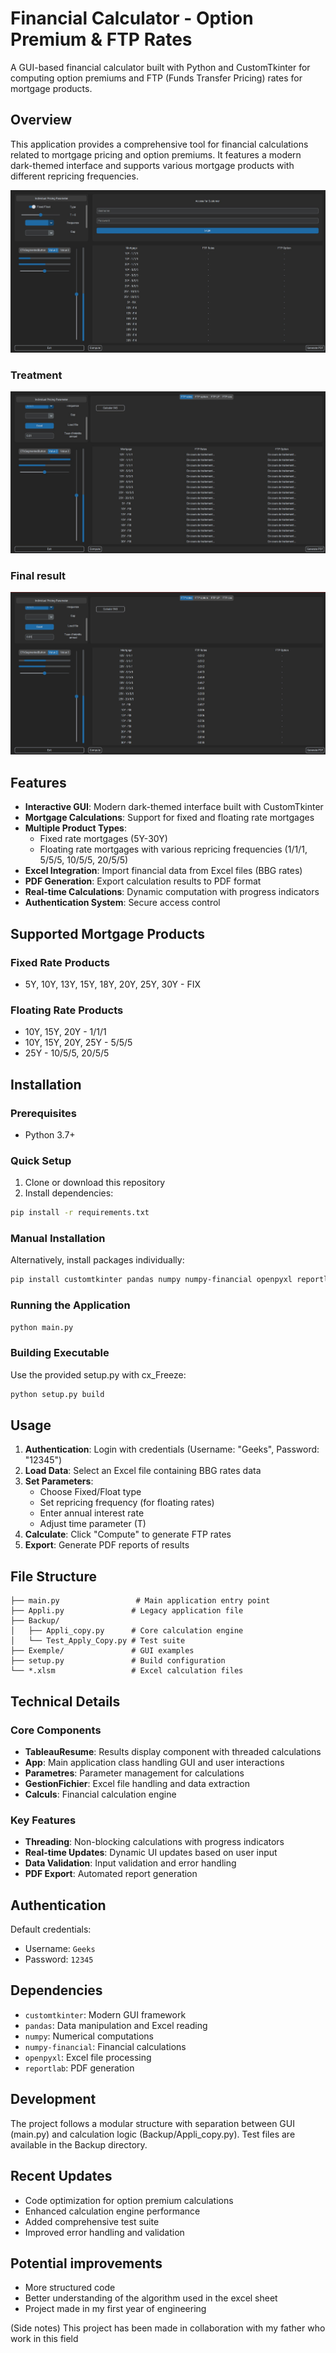 # Financial Calculator - Option Premium & FTP Rates

A GUI-based financial calculator built with Python and CustomTkinter for computing option premiums and FTP (Funds Transfer Pricing) rates for mortgage products.

## Overview

This application provides a comprehensive tool for financial calculations related to mortgage pricing and option premiums. It features a modern dark-themed interface and supports various mortgage products with different repricing frequencies.

![Maindesk](Pictures/Capture%20d’écran%202025-08-15%20205557.jpg)
### Treatment
![Treatment](Pictures/tREATMENT.jpg)
### Final result
![Treatment](Pictures/Predicted%20interests.jpg)


## Features

- **Interactive GUI**: Modern dark-themed interface built with CustomTkinter
- **Mortgage Calculations**: Support for fixed and floating rate mortgages
- **Multiple Product Types**: 
  - Fixed rate mortgages (5Y-30Y)
  - Floating rate mortgages with various repricing frequencies (1/1/1, 5/5/5, 10/5/5, 20/5/5)
- **Excel Integration**: Import financial data from Excel files (BBG rates)
- **PDF Generation**: Export calculation results to PDF format
- **Real-time Calculations**: Dynamic computation with progress indicators
- **Authentication System**: Secure access control

## Supported Mortgage Products

### Fixed Rate Products
- 5Y, 10Y, 13Y, 15Y, 18Y, 20Y, 25Y, 30Y - FIX

### Floating Rate Products
- 10Y, 15Y, 20Y - 1/1/1
- 10Y, 15Y, 20Y, 25Y - 5/5/5
- 25Y - 10/5/5, 20/5/5

## Installation

### Prerequisites
- Python 3.7+

### Quick Setup
1. Clone or download this repository
2. Install dependencies:
```bash
pip install -r requirements.txt
```

### Manual Installation
Alternatively, install packages individually:
```bash
pip install customtkinter pandas numpy numpy-financial openpyxl reportlab cx-Freeze
```

### Running the Application
```bash
python main.py
```

### Building Executable
Use the provided setup.py with cx_Freeze:
```bash
python setup.py build
```

## Usage

1. **Authentication**: Login with credentials (Username: "Geeks", Password: "12345")
2. **Load Data**: Select an Excel file containing BBG rates data
3. **Set Parameters**:
   - Choose Fixed/Float type
   - Set repricing frequency (for floating rates)
   - Enter annual interest rate
   - Adjust time parameter (T)
4. **Calculate**: Click "Compute" to generate FTP rates
5. **Export**: Generate PDF reports of results

## File Structure

```
├── main.py                 # Main application entry point
├── Appli.py               # Legacy application file
├── Backup/
│   ├── Appli_copy.py      # Core calculation engine
│   └── Test_Apply_Copy.py # Test suite
├── Exemple/               # GUI examples
├── setup.py               # Build configuration
└── *.xlsm                 # Excel calculation files
```

## Technical Details

### Core Components

- **TableauResume**: Results display component with threaded calculations
- **App**: Main application class handling GUI and user interactions
- **Parametres**: Parameter management for calculations
- **GestionFichier**: Excel file handling and data extraction
- **Calculs**: Financial calculation engine

### Key Features

- **Threading**: Non-blocking calculations with progress indicators
- **Real-time Updates**: Dynamic UI updates based on user input
- **Data Validation**: Input validation and error handling
- **PDF Export**: Automated report generation

## Authentication

Default credentials:
- Username: `Geeks`
- Password: `12345`

## Dependencies

- `customtkinter`: Modern GUI framework
- `pandas`: Data manipulation and Excel reading
- `numpy`: Numerical computations
- `numpy-financial`: Financial calculations
- `openpyxl`: Excel file processing
- `reportlab`: PDF generation

## Development

The project follows a modular structure with separation between GUI (main.py) and calculation logic (Backup/Appli_copy.py). Test files are available in the Backup directory.

## Recent Updates

- Code optimization for option premium calculations
- Enhanced calculation engine performance
- Added comprehensive test suite
- Improved error handling and validation

## Potential improvements

- More structured code 
- Better understanding of the algorithm used in the excel sheet
- Project made in my first year of engineering


 (Side notes) This project has been made in collaboration with my father who work in this field